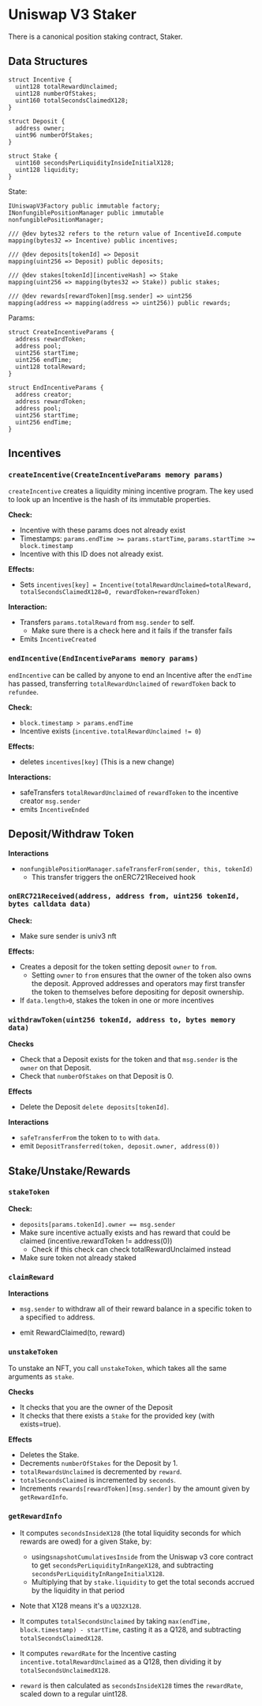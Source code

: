 # Uniswap V3 Staker

There is a canonical position staking contract, Staker.

## Data Structures

```solidity
struct Incentive {
  uint128 totalRewardUnclaimed;
  uint128 numberOfStakes;
  uint160 totalSecondsClaimedX128;
}

struct Deposit {
  address owner;
  uint96 numberOfStakes;
}

struct Stake {
  uint160 secondsPerLiquidityInsideInitialX128;
  uint128 liquidity;
}
```

State:

```solidity
IUniswapV3Factory public immutable factory;
INonfungiblePositionManager public immutable nonfungiblePositionManager;

/// @dev bytes32 refers to the return value of IncentiveId.compute
mapping(bytes32 => Incentive) public incentives;

/// @dev deposits[tokenId] => Deposit
mapping(uint256 => Deposit) public deposits;

/// @dev stakes[tokenId][incentiveHash] => Stake
mapping(uint256 => mapping(bytes32 => Stake)) public stakes;

/// @dev rewards[rewardToken][msg.sender] => uint256
mapping(address => mapping(address => uint256)) public rewards;
```

Params:

```solidity
struct CreateIncentiveParams {
  address rewardToken;
  address pool;
  uint256 startTime;
  uint256 endTime;
  uint128 totalReward;
}

struct EndIncentiveParams {
  address creator;
  address rewardToken;
  address pool;
  uint256 startTime;
  uint256 endTime;
}

```

## Incentives

### `createIncentive(CreateIncentiveParams memory params)`

`createIncentive` creates a liquidity mining incentive program. The key used to look up an Incentive is the hash of its immutable properties.

**Check:**

- Incentive with these params does not already exist
- Timestamps: `params.endTime >= params.startTime`, `params.startTime >= block.timestamp`
- Incentive with this ID does not already exist.

**Effects:**

- Sets `incentives[key] = Incentive(totalRewardUnclaimed=totalReward, totalSecondsClaimedX128=0, rewardToken=rewardToken)`

**Interaction:**

- Transfers `params.totalReward` from `msg.sender` to self.
  - Make sure there is a check here and it fails if the transfer fails
- Emits `IncentiveCreated`

### `endIncentive(EndIncentiveParams memory params)`

`endIncentive` can be called by anyone to end an Incentive after the `endTime` has passed, transferring `totalRewardUnclaimed` of `rewardToken` back to `refundee`.

**Check:**

- `block.timestamp > params.endTime`
- Incentive exists (`incentive.totalRewardUnclaimed != 0`)

**Effects:**

- deletes `incentives[key]` (This is a new change)

**Interactions:**

- safeTransfers `totalRewardUnclaimed` of `rewardToken` to the incentive creator `msg.sender`
- emits `IncentiveEnded`

## Deposit/Withdraw Token

**Interactions**

- `nonfungiblePositionManager.safeTransferFrom(sender, this, tokenId)`
  - This transfer triggers the onERC721Received hook

### `onERC721Received(address, address from, uint256 tokenId, bytes calldata data)`

**Check:**

- Make sure sender is univ3 nft

**Effects:**

- Creates a deposit for the token setting deposit `owner` to `from`.
  - Setting `owner` to `from` ensures that the owner of the token also owns the deposit. Approved addresses and operators may first transfer the token to themselves before depositing for deposit ownership.
- If `data.length>0`, stakes the token in one or more incentives

### `withdrawToken(uint256 tokenId, address to, bytes memory data)`

**Checks**

- Check that a Deposit exists for the token and that `msg.sender` is the `owner` on that Deposit.
- Check that `numberOfStakes` on that Deposit is 0.

**Effects**

- Delete the Deposit `delete deposits[tokenId]`.

**Interactions**

- `safeTransferFrom` the token to `to` with `data`.
- emit `DepositTransferred(token, deposit.owner, address(0))`

## Stake/Unstake/Rewards

### `stakeToken`

**Check:**

- `deposits[params.tokenId].owner == msg.sender`
- Make sure incentive actually exists and has reward that could be claimed (incentive.rewardToken != address(0))
  - Check if this check can check totalRewardUnclaimed instead
- Make sure token not already staked

### `claimReward`

**Interactions**

- `msg.sender` to withdraw all of their reward balance in a specific token to a specified `to` address.

- emit RewardClaimed(to, reward)

### `unstakeToken`

To unstake an NFT, you call `unstakeToken`, which takes all the same arguments as `stake`.

**Checks**

- It checks that you are the owner of the Deposit
- It checks that there exists a `Stake` for the provided key (with exists=true).

**Effects**

- Deletes the Stake.
- Decrements `numberOfStakes` for the Deposit by 1.
- `totalRewardsUnclaimed` is decremented by `reward`.
- `totalSecondsClaimed` is incremented by `seconds`.
- Increments `rewards[rewardToken][msg.sender]` by the amount given by `getRewardInfo`.

### `getRewardInfo`

- It computes `secondsInsideX128` (the total liquidity seconds for which rewards are owed) for a given Stake, by:
  - using`snapshotCumulativesInside` from the Uniswap v3 core contract to get `secondsPerLiquidityInRangeX128`, and subtracting `secondsPerLiquidityInRangeInitialX128`.
  - Multiplying that by `stake.liquidity` to get the total seconds accrued by the liquidity in that period
- Note that X128 means it's a `UQ32X128`.

- It computes `totalSecondsUnclaimed` by taking `max(endTime, block.timestamp) - startTime`, casting it as a Q128, and subtracting `totalSecondsClaimedX128`.

- It computes `rewardRate` for the Incentive casting `incentive.totalRewardUnclaimed` as a Q128, then dividing it by `totalSecondsUnclaimedX128`.

- `reward` is then calculated as `secondsInsideX128` times the `rewardRate`, scaled down to a regular uint128.
